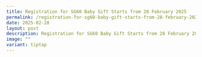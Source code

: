 ```yaml
---
title: Registration for SG60 Baby Gift Starts from 28 February 2025
permalink: /registration-for-sg60-baby-gift-starts-from-28-february-2025/
date: 2025-02-28
layout: post
description: Registration for SG60 Baby Gift Starts from 28 February 2025
image: ""
variant: tiptap
---
```

